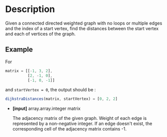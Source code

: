 # Description

Given a connected directed weighted graph with no loops or multiple edges and the index of a start vertex, find the distances between the start vertex and each of vertices of the graph.

## Example

For

```javascript
matrix = [[-1, 3, 2],
          [2, -1, 0],
          [-1, 0, -1]]
```

and `startVertex = 0`, the output should be :

```javascript
dijkstraDistances(matrix, startVertex) = [0, 2, 2]
```

- **[input]** array.array.integer matrix

  The adjacency matrix of the given graph. Weight of each edge is represented by a non-negative integer. If an edge doesn't exist, the corresponding cell of the adjacency matrix contains -1.
